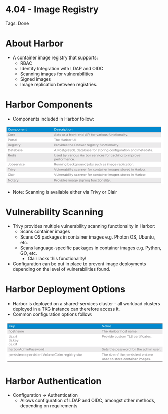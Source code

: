 # 4.04 - Image Registry

Tags: Done

# About Harbor

- A container image registry that supports:
  - RBAC
  - Identity Integration with LDAP and OIDC
  - Scanning images for vulnerabilities
  - Signed images
  - Image replication between registries.

# Harbor Components

- Components included in Harbor follow:

![Untitled](img/harbor-components.png)

- Note: Scanning is available either via Trivy or Clair

# Vulnerability Scanning

- Trivy provides multiple vulnerability scanning functionality in Harbor:
  - Scans container images
  - Scans OS packages in container images e.g. Photon OS, Ubuntu, etc.
  - Scans language-specific packages in container images e.g. Python, GO, etc.
    - Clair lacks this functionality!
- Configuration can be put in place to prevent image deployments depending on the level of vulnerabilities found.

# Harbor Deployment Options

- Harbor is deployed on a shared-services cluster - all workload clusters deployed in a TKG instance can therefore access it.
- Common configuration options follow:

![Untitled](img/harbor-deployment-params.png)

# Harbor Authentication

- Configuration → Authentication
  - Allows configuration of LDAP and OIDC, amongst other methods, depending on requirements
